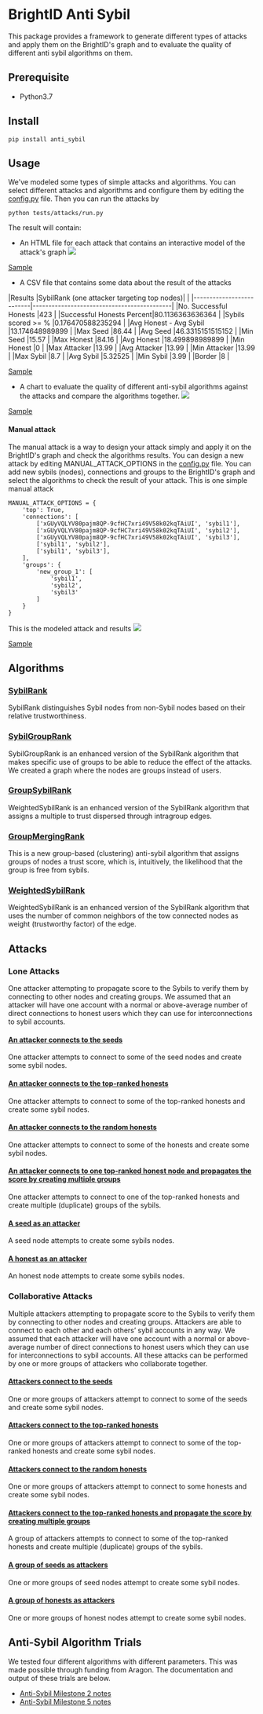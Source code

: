 
# BrightID Anti Sybil
This package provides a framework to generate different types of attacks and apply them on the BrightID's graph and to evaluate the quality of different anti sybil algorithms on them.

## Prerequisite
- Python3.7

## Install

    pip install anti_sybil

## Usage
We've modeled some types of simple attacks and algorithms. You can select different attacks and algorithms and configure them by editing the [config.py](https://github.com/BrightID/BrightID-AntiSybil/blob/py3/anti_sybil/tests/attacks/config.py) file.
Then you can run the attacks by

    python tests/attacks/run.py

The result will contain:
- An HTML file for each attack that contains an interactive model of the attack's graph
![](assets/graph.gif)

[Sample](assets/graph.html)

- A CSV file that contains some data about the result of the attacks

|Results                   |SybilRank (one attacker targeting top nodes)|                     |
|--------------------------|--------------------------------------------|
|No. Successful Honests    |423                                         |
|Successful Honests Percent|80.1136363636364                            |
|Sybils scored >= %        |0.176470588235294                           |
|Avg Honest - Avg Sybil    |13.174648989899                             |
|Max Seed                  |86.44                                       |
|Avg Seed                  |46.3315151515152                            |
|Min Seed                  |15.57                                       |
|Max Honest                |84.16                                       |
|Avg Honest                |18.499898989899                             |
|Min Honest                |0                                           |
|Max Attacker              |13.99                                       |
|Avg Attacker              |13.99                                       |
|Min Attacker              |13.99                                       |
|Max Sybil                 |8.7                                         |
|Avg Sybil                 |5.32525                                     |
|Min Sybil                 |3.99                                        |
|Border                    |8                                           |

[Sample](assets/result.csv)

- A chart to evaluate the quality of different anti-sybil algorithms against the attacks and compare the algorithms together.
![](assets/1589538690.png)

[Sample](assets/1589538690.png)


#### Manual attack
The manual attack is a way to design your attack simply and apply it on the BrightID's graph and check the algorithms results.
You can design a new attack by editing MANUAL_ATTACK_OPTIONS in the [config.py](https://github.com/BrightID/BrightID-AntiSybil/blob/py3/anti_sybil/tests/attacks/config.py) file.
You can add new sybils (nodes), connections and groups to the BrightID's graph and select the algorithms to check the result of your attack.
This is one simple manual attack

    MANUAL_ATTACK_OPTIONS = {
        'top': True,
        'connections': [
            ['xGUyVQLYV80pajm8QP-9cfHC7xri49V58k02kqTAiUI', 'sybil1'],
            ['xGUyVQLYV80pajm8QP-9cfHC7xri49V58k02kqTAiUI', 'sybil2'],
            ['xGUyVQLYV80pajm8QP-9cfHC7xri49V58k02kqTAiUI', 'sybil3'],
            ['sybil1', 'sybil2'],
            ['sybil1', 'sybil3'],
        ],
        'groups': {
            'new_group_1': [
                'sybil1',
                'sybil2',
                'sybil3'
            ]
        }
    }

This is the modeled attack and results
![](assets/manual_attack.png)

[Sample](assets/manual_attack.html)

## Algorithms

### [SybilRank](https://github.com/BrightID/BrightID-AntiSybil/blob/py3/anti_sybil/algorithms/sybil_rank.py)
SybilRank distinguishes Sybil nodes from non-Sybil nodes based on their relative trustworthiness.

### [SybilGroupRank](https://github.com/BrightID/BrightID-AntiSybil/blob/py3/anti_sybil/algorithms/sybil_group_rank.py)
SybilGroupRank is an enhanced version of the SybilRank algorithm that makes specific use of groups to be able to reduce the effect of the attacks. We created a graph where the nodes are groups instead of users.

### [GroupSybilRank](https://github.com/BrightID/BrightID-AntiSybil/blob/py3/anti_sybil/algorithms/group_sybil_rank.py)
WeightedSybilRank is an enhanced version of the SybilRank algorithm that assigns a multiple to trust dispersed through intragroup edges.

### [GroupMergingRank](https://github.com/BrightID/BrightID-AntiSybil/blob/py3/anti_sybil/algorithms/group_merging.py)
This is a new  group-based (clustering) anti-sybil algorithm that assigns groups of nodes a trust score, which is, intuitively, the likelihood that the group is free from sybils.

### [WeightedSybilRank](https://github.com/BrightID/BrightID-AntiSybil/blob/py3/anti_sybil/algorithms/weighted_sybil_rank.py)
WeightedSybilRank is an enhanced version of the SybilRank algorithm that uses the number of common neighbors of the tow connected nodes as weight (trustworthy factor) of the edge.

## Attacks

### Lone Attacks
One attacker attempting to propagate score to the Sybils to verify them by connecting to other nodes and creating groups.
We assumed that an attacker will have one account with a normal or above-average number of direct connections to honest users which they can use for interconnections to sybil accounts.

#### [An attacker connects to the seeds](https://github.com/BrightID/BrightID-AntiSybil/blob/1ab4a45c55646ab53e358cc667a2ca82b6055de4/anti_sybil/tests/attacks/lone_attacks.py#L6)
One attacker attempts to connect to some of the seed nodes and create some sybil nodes.

#### [An attacker connects to the top-ranked honests](https://github.com/BrightID/BrightID-AntiSybil/blob/1ab4a45c55646ab53e358cc667a2ca82b6055de4/anti_sybil/tests/attacks/lone_attacks.py#L39)
One attacker attempts to connect to some of the top-ranked honests and create some sybil nodes.

#### [An attacker connects to the random honests](https://github.com/BrightID/BrightID-AntiSybil/blob/1ab4a45c55646ab53e358cc667a2ca82b6055de4/anti_sybil/tests/attacks/lone_attacks.py#L39)
One attacker attempts to connect to some of the honests and create some sybil nodes.

#### [An attacker connects to one top-ranked honest node and propagates the score by creating multiple groups](https://github.com/BrightID/BrightID-AntiSybil/blob/1ab4a45c55646ab53e358cc667a2ca82b6055de4/anti_sybil/tests/attacks/lone_attacks.py#L76)
One attacker attempts to connect to one of the top-ranked honests and create multiple (duplicate) groups of the sybils.

#### [A seed as an attacker](https://github.com/BrightID/BrightID-AntiSybil/blob/1ab4a45c55646ab53e358cc667a2ca82b6055de4/anti_sybil/tests/attacks/lone_attacks.py#L116)
A seed node attempts to create some sybils nodes.

#### [A honest as an attacker](https://github.com/BrightID/BrightID-AntiSybil/blob/1ab4a45c55646ab53e358cc667a2ca82b6055de4/anti_sybil/tests/attacks/lone_attacks.py#L116)
An honest node attempts to create some sybils nodes.

### Collaborative Attacks
Multiple attackers attempting to propagate score to the Sybils to verify them by connecting to other nodes and creating groups.
Attackers are able to connect to each other and each others’ sybil accounts in any way.
We assumed that each attacker will have one account with a normal or above-average number of direct connections to honest users which they can use for interconnections to sybil accounts.
All these attacks can be performed by one or more groups of attackers who collaborate together.

#### [Attackers connect to the seeds](https://github.com/BrightID/BrightID-AntiSybil/blob/1ab4a45c55646ab53e358cc667a2ca82b6055de4/anti_sybil/tests/attacks/collaborative_attacks.py#L6)
One or more groups of attackers attempt to connect to some of the seeds and create some sybil nodes.

#### [Attackers connect to the top-ranked honests](https://github.com/BrightID/BrightID-AntiSybil/blob/1ab4a45c55646ab53e358cc667a2ca82b6055de4/anti_sybil/tests/attacks/collaborative_attacks.py#L61)
One or more groups of attackers attempt to connect to some of the top-ranked honests and create some sybil nodes.

#### [Attackers connect to the random honests](https://github.com/BrightID/BrightID-AntiSybil/blob/1ab4a45c55646ab53e358cc667a2ca82b6055de4/anti_sybil/tests/attacks/collaborative_attacks.py#L61)
One or more groups of attackers attempt to connect to some honests and create some sybil nodes.

#### [Attackers connect to the top-ranked honests and propagate the score by creating multiple groups](https://github.com/BrightID/BrightID-AntiSybil/blob/1ab4a45c55646ab53e358cc667a2ca82b6055de4/anti_sybil/tests/attacks/collaborative_attacks.py#L121)
A group of attackers attempts to connect to some of the top-ranked honests  and create multiple (duplicate) groups of the sybils.

#### [A group of seeds as attackers](https://github.com/BrightID/BrightID-AntiSybil/blob/1ab4a45c55646ab53e358cc667a2ca82b6055de4/anti_sybil/tests/attacks/collaborative_attacks.py#L176)
One or more groups of seed nodes attempt to create some sybil nodes.

#### [A group of honests as attackers](https://github.com/BrightID/BrightID-AntiSybil/blob/1ab4a45c55646ab53e358cc667a2ca82b6055de4/anti_sybil/tests/attacks/collaborative_attacks.py#L176)
One or more groups of honest nodes attempt to create some sybil nodes.

## Anti-Sybil Algorithm Trials
We tested four different algorithms with different parameters. This was made possible through funding from Aragon. The documentation and output of these trials are below.

* [Anti-Sybil Milestone 2 notes](https://docs.google.com/document/d/1-mskGNiVxtoBWLRYypFXa003y1H9-ZAHJnXuc0i-xsE/edit#heading=h.44stmx2536if)
* [Anti-Sybil Milestone 5 notes](https://docs.google.com/document/d/1C4wX-NjypgKKd92puqJTt9AiAHu55oWm3LqWbPeOBDM/edit#heading=h.44stmx2536if)
